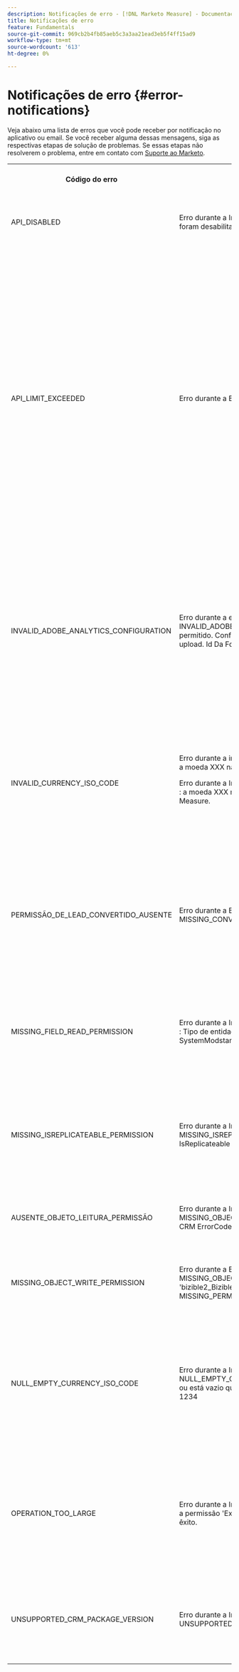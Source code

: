 ```yaml
---
description: Notificações de erro - [!DNL Marketo Measure] - Documentação do produto
title: Notificações de erro
feature: Fundamentals
source-git-commit: 969cb2b4fb85aeb5c3a3aa21ead3eb5f4ff15ad9
workflow-type: tm+mt
source-wordcount: '613'
ht-degree: 0%

---
```


# Notificações de erro {#error-notifications}

Veja abaixo uma lista de erros que você pode receber por notificação no aplicativo ou email. Se você receber alguma dessas mensagens, siga as respectivas etapas de solução de problemas. Se essas etapas não resolverem o problema, entre em contato com [Suporte ao Marketo](https://nation.marketo.com/t5/support/ct-p/Support).

<table>
  <tbody>
    <tr>
      <th>Código do erro</th>
      <th>Exemplo de notificação</th>
      <th>Descrição</th>
      <th>Etapas de solução de problemas</th>
    </tr>
    <tr>
      <td>API_DISABLED</td>
      <td>Erro durante a Importação do Crm: API_DISABLED: as chamadas de API foram desabilitadas para este usuário</td>
      <td>A permissão da API foi desativada para o usuário do Marketo Measure.</td>
      <td>Consulte a seguinte documentação do Salesforce em <a href="https://help.salesforce.com/s/articleView?id=sf.branded_apps_commun_api_permset.htm&amp;type=5">como habilitar o acesso à API</a>.</td>
    </tr>
    <tr>
      <td>API_LIMIT_EXCEEDED</td>
      <td>Erro durante a Exportação do Crm: PI_LIMIT_EXCEEDED</td>
      <td>O limite da API do CRM foi excedido (24 horas).</td>
      <td>Consulte a seguinte documentação do seu CRM para obter assistência no ajuste das alocações de crédito da API:</p>
          <ul>
            <li><a href="https://learn.microsoft.com/en-us/dynamics365/fin-ops-core/dev-itpro/data-entities/service-protection-monitoring">Dynamics</a>
            </li>
            <li><a href="https://developer.salesforce.com/docs/atlas.en-us.salesforce_app_limits_cheatsheet.meta/salesforce_app_limits_cheatsheet/salesforce_app_limits_platform_api.htm">Salesforce</a>
            </li>
          </ul>
          <p>Você também pode ajustar os créditos de CRM que a Marketo Measure usa seguindo as etapas abaixo:</p>
          <ul>
            <li>Navegue até Configurações → CRM → Geral</li>
            <li>Atualizar o limite diário da API do CRM<br/>
              <ul>
                <li><b>Nota</b>: O padrão é 100.000</li>
              </ul>
            </li>
          </ul>
          <p>
            CAPTURA DE TELA
          </p>
      </td>
    </tr>
    <tr>
      <td>INVALID_ADOBE_ANALYTICS_CONFIGURATION</td>
      <td>Erro durante a exportação do Adobe Analytics: INVALID_ADOBE_ANALYTICS_CONFIGURATION : Erro: upload não permitido. Confirme o esquema de fonte de dados antes de fazer upload. Id Da Fonte De Dados:1234</td>
      <td>A integração do Adobe Analytics não está configurada corretamente.</td>
      <td>Consulte os seguintes artigos de ajuda para garantir a configuração correta:
        <ul>
          <li>
            <a href="/help/marketo-measure-and-adobe/marketo-measure-integrations-with-adobe-analytics.md">Integrações do Marketo Measure com o Adobe Analytics</a>
          </li>
          <li>
            <a href="https://experienceleague.adobe.com/docs/core-services/interface/services/customer-attributes/t-crs-usecase.html">Crie uma fonte de atributo do cliente e faça upload do arquivo de dados</a>
          </li>
        </ul>
      </td>
    </tr>
    <tr>
      <td>INVALID_CURRENCY_ISO_CODE</td>
      <td>Erro durante a importação do anúncio: INVALID_CURRENCY_ISO_CODE: a moeda XXX não é compatível com o Marketo Measure.
      <p>
      Erro durante a Importação do Anúncio: INVALID_CURRENCY_ISO_CODE : a moeda XXX na conta para 1234 não é compatível com o Marketo Measure.</td>
      <td>Uma moeda sem suporte foi encontrada.</td>
      <td>No sistema de origem indicado na notificação (Ad, Crm, Marketo), verifique se a moeda associada ao registro tem uma moeda compatível e válida. As moedas suportadas são derivadas dos padrões de moeda ISO.</td>
    </tr>
    <tr>
      <td>PERMISSÃO_DE_LEAD_CONVERTIDO_AUSENTE</td>
      <td>Erro durante a Exportação do Crm: MISSING_CONVERTED_LEAD_PERMISSION</td>
      <td>A Marketo Measure não tem a permissão Exibir/Editar clientes em potencial convertidos</td>
      <td>Consulte o seguinte documento do Experience League para obter assistência com a habilitação dessa permissão em seu CRM<br/>
          <a href="/help/marketo-measure-salesforce-reporting/additional-functionality/enabling-the-permission-to-edit-converted-leads.md">Ativação da permissão para editar clientes em potencial convertidos</a></td>
    </tr>
    <tr>
      <td>MISSING_FIELD_READ_PERMISSION</td>
      <td>Erro durante a Importação do Crm: MISSING_FIELD_READ_PERMISSION : Tipo de entidade 'Event': INVALID_FIELD:<br/>
    SystemModstamp,IsDeleted,WhoId,bizible2_Bizible_Touchpoint_Date__c</td>
      <td>O Marketo Measure não tem permissões de leitura em um campo obrigatório.</td>
      <td>Consulte os seguintes artigos de ajuda para obter orientação sobre as permissões exigidas pela Marketo Measure:
        <ul>
          <li><a href="/help/marketo-measure-and-dynamics/getting-started-with-marketo-measure-and-dynamics/marketo-measure-dynamics-schema.md">Dynamics</a>
          </li>
          <li><a href="/help/configuration-and-setup/marketo-measure-and-salesforce/how-marketo-measure-and-salesforce-interact.md">Salesforce</a>
          </li>
        </ul>
      </td>
    </tr>
    <tr>
      <td>MISSING_ISREPLICATEABLE_PERMISSION</td>
      <td>Erro durante a Importação do Crm: MISSING_ISREPLICATEABLE_PERMISSION : Falta a permissão IsReplicateable no Campaign</td>
      <td>Essa permissão é necessária em objetos do Salesforce para que mantenhamos sua Marketo Measure e Salesforce em sincronia.</td>
      <td>Entre em contato com o suporte do Salesforce para obter assistência na configuração da permissão replicável em objetos.</td>
    </tr>
    <tr>
      <td>AUSENTE_OBJETO_LEITURA_PERMISSÃO</td>
      <td>Erro durante a Importação do Crm: MISSING_OBJECT_READ_PERMISSION : Tipo de entidade Campaign': CRM ErrorCode: MISSING_PERMISSION</td>
      <td>O Marketo Measure não tem permissões de leitura para um objeto obrigatório.</td>
      <td rowspan="2">Consulte os seguintes artigos de ajuda para obter orientação sobre as permissões exigidas pela Marketo Measure:
          <ul>
            <li><a href="/help/marketo-measure-and-dynamics/getting-started-with-marketo-measure-and-dynamics/marketo-measure-dynamics-schema.md">Dynamics</a>
            </li>
            <li><a href="/help/configuration-and-setup/marketo-measure-and-salesforce/how-marketo-measure-and-salesforce-interact.md">Salesforce</a>
            </li>
          </ul>
      </td>
    </tr>
    <tr>
      <td>MISSING_OBJECT_WRITE_PERMISSION</td>
      <td>Erro durante a Exportação do Crm: MISSING_OBJECT_WRITE_PERMISSION : Tipo de entidade 'bizible2_Bizible_Attribution_Touchpoint': Código de Erro do CRM: MISSING_PERMISSION</td>
      <td>O Marketo Measure não tem permissões de gravação em um objeto obrigatório.</td>
    </tr>
    <tr>
      <td>NULL_EMPTY_CURRENCY_ISO_CODE</td>
      <td>
        <p>
          Erro durante a Importação do Crm: NULL_EMPTY_CURRENCY_ISO_CODE: o código ISO da moeda é NULL ou está vazio quando o MultiCurrency está habilitado para RecordId 1234
      </td>
      <td>A moeda deve ser um código de moeda ISO compatível.</td>
      <td>No sistema de origem indicado na notificação (Ad, Crm, Marketo), verifique se a moeda associada ao registro tem uma moeda compatível e válida. As moedas suportadas são derivadas dos padrões de moeda ISO.</td>
    </tr>
    <tr>
      <td>OPERATION_TOO_LARGE</td>
      <td>Erro durante a Importação do Crm: OPERATION_TOO_LARGE : Exigimos a permissão 'Exibir Todos os Dados' para consultar atividades com êxito.</td>
      <td>As configurações do CRM não estão permitindo que o Marketo Measure consulte um conjunto de dados grande o suficiente</td>
      <td>Conceda permissões de "Exibir todos os dados" do Marketo Measure no objeto designado.
      <p>
      Mais informações sobre a permissão 'Exibir todos os dados' <a href="https://developer.salesforce.com/docs/atlas.en-us.securityImplGuide.meta/securityImplGuide/users_profiles_view_all_mod_all.htm">pode ser encontrado aqui</a>.</td>
    </tr>
    <tr>
      <td>UNSUPPORTED_CRM_PACKAGE_VERSION</td>
      <td>Erro durante a Importação do Crm: UNSUPPORTED_CRM_PACKAGE_VERSION : atualize o pacote do CRM</td>
      <td>Não há mais suporte para o pacote atual detectado.</td>
      <td>Atualize seu pacote para a versão mais recente:
        <ul>
          <li><a href="/help/configuration-and-setup/marketo-measure-and-salesforce/best-practices-for-marketo-measure-crm-package.md">Práticas recomendadas</a>
          </li>
          <li><a href="/help/marketo-measure-and-dynamics/getting-started-with-marketo-measure-and-dynamics/microsoft-dynamics-crm-installation-guide.md">Dynamics</a>
          </li>
          <li><a href="/help/configuration-and-setup/marketo-measure-and-salesforce/marketo-measure-salesforce-package-installation-and-set-up.md">Salesforce</a>
          </li>
        </ul>
      </td>
    </tr>
  </tbody>
</table>
